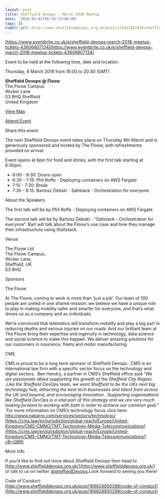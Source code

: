 ```yaml
---
layout: post
title: Sheffield Devops - March 2018 Meetup
date: '2018-03-01T06:58:15+00:00'
tags: []
tumblr_url: http://www.sheffielddevops.org.uk/post/171411267439/sheffield-devops-march-2018-meetup
---
```

[https://www.eventbrite.co.uk/e/sheffield-devops-march-2018-meetup-tickets-43606807134](https://www.eventbrite.co.uk/e/sheffield-devops-march-2018-meetup-tickets-43606807134)

Event to be held at the following time, date and location:

Thursday, 8 March 2018 from 18:00 to 20:30 (GMT)

**Sheffield Devops @ Floow**  
The Floow Campus  
Wicker Lane  
S3 8HQ Sheffield  
United Kingdom  
  
[View Map](http://maps.google.com/maps?q=The+Floow+Campus,+Sheffield,+South+Yorkshire+S3+8HQ+United+Kingdom&hl=en)

[Attend Event](https://www.eventbrite.co.uk/e/sheffield-devops-march-2018-meetup-tickets-43606807134?ref=enivtefor001&utm_source=eb_email&utm_medium=email&utm_campaign=inviteformalv2&utm_term=attend)

Share this event:

The next Sheffield Devops event takes place on Thursday 8th March and is generously sponsored and hosted by The Floow, with refreshments provided on arrival.

Event opens at 6pm for food and drinks, with the first talk starting at 6:30pm.

- 6:00 - 6:30: Doors open 
- 6:30 - 7:15: Phil Roffe - Deploying containers on AWS Fargate
- 7:15 - 7:30: Break
- 7:30 - 8:15: Bartosz Debski - Saltstack - Orchestration for everyone

About the Speakers

The first talk will be by Phil Roffe - Deploying containers on AWS Fargate.

The second talk will be by Bartosz Debski - “Saltstack - Orchestration for everyone”. Bart will talk about the Floow’s use case and how they manage their infrastructure using Staltstack.

Venue

The Floow Ltd  
The Floow Campus,  
Wicker Lane,  
Sheffield, UK  
S3 8HQ

Sponsors

The Floow

At The Floow, coming to work is more than ‘just a job’. Our team of 100 people are united in one shared mission: we believe we have a unique role to play in making mobility safer and smarter for everyone, and that’s what drives us as a company and as individuals.

We’re convinced that telematics will transform mobility and play a big part in reducing deaths and serious injuries on our roads. And our brilliant team at The Floow bring their expertise and ingenuity in technology, data science and social science to make this happen. We deliver amazing solutions for our customers in insurance, fleets and motor manufacturing.

CMS

CMS is proud to be a long term sponsor of Sheffield Devops. &nbsp;CMS is an international law firm with a specific sector focus on the technology and digital sectors. &nbsp;Ben Hendry, a partner in CMS’s Sheffield office said _“We are passionate about supporting the growth of the Sheffield City Region. &nbsp;Like the Sheffield DevOps team, we want Sheffield to be the UKs next big technology hub, attracting the best tech businesses and talent from across the UK and beyond, and encouraging innovation. &nbsp;Supporting organisations like Sheffield DevOps is a vital part of this strategy and we are very much looking forward to working with both in order to achieve our common goal.”_ &nbsp;For more information on CMS’s technology focus click here:   
[http://www.nabarro.com/services/sectors/technology/  
](http://www.nabarro.com/services/sectors/technology/)[https://cms.law/en/jurisdiction/global-reach/Europe/United-Kingdom/CMS-CMNO/TMT-Technology-Media-Telecommunications](https://cms.law/en/jurisdiction/global-reach/Europe/United-Kingdom/CMS-CMNO/TMT-Technology-Media-Telecommunications?cB=GBR)

More Info

If you’d like to find out more about Sheffield Devops then head to [http://www.sheffielddevops.org.uk/](http://www.sheffielddevops.org.uk/) or talk to us on twitter [@sheffieldDevops](http://twitter.com/sheffieldDevops).Look forward to seeing you there!

Code of Conduct: [http://www.sheffielddevops.org.uk/post/166824850299/code-of-conduct](http://www.sheffielddevops.org.uk/post/166824850299/code-of-conduct)

